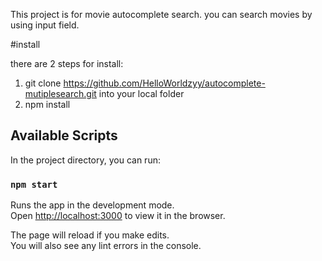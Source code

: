 This project is for movie autocomplete search. you can search movies by using input field.

#install 

there are 2 steps for install:
1. git clone https://github.com/HelloWorldzyy/autocomplete-mutiplesearch.git   into your local folder
2. npm install


## Available Scripts

In the project directory, you can run:

### `npm start`

Runs the app in the development mode.<br />
Open [http://localhost:3000](http://localhost:3000) to view it in the browser.

The page will reload if you make edits.<br />
You will also see any lint errors in the console.

